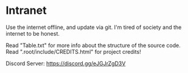 # Intranet
Use the internet offline, and update via git. I'm tired of society and the internet to be honest.

Read "Table.txt" for more info about the structure of the source code.
<br>
Read ".root/include/CREDITS.html" for project credits!
<br>

Discord Server: https://discord.gg/eJGJrZgD3V